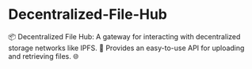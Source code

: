# Decentralized-File-Hub
📦 Decentralized File Hub: A gateway for interacting with decentralized storage networks like IPFS. 💾 Provides an easy-to-use API for uploading and retrieving files. 🌐
